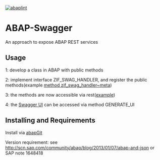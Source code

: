 [![abaplint](http://abaplint.org/badges/larshp/ABAP-Swagger)](http://abaplint.org/project/larshp/ABAP-Swagger)

# ABAP-Swagger

An approach to expose ABAP REST services

## Usage

1: develop a class in ABAP with public methods

2: implement interface ZIF_SWAG_HANDLER, and register the public methods(example [method zif_swag_handler~meta](https://github.com/larshp/ABAP-Swagger/blob/master/src/example/zcl_swag_example_handler.clas.abap))

3: the methods are now accessible via rest([example](https://github.com/larshp/ABAP-Swagger/blob/master/src/example/zcl_swag_example.clas.abap))

4: the [Swagger UI](http://swagger.io/swagger-ui/) can be accessed via method GENERATE_UI

## Installing and Requirements

Install via [abapGit](http://www.abapgit.org)

Version requirement: see http://scn.sap.com/community/abap/blog/2013/01/07/abap-and-json or SAP note 1648418

